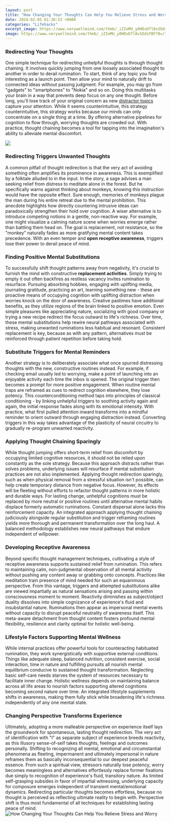 ```yaml
---
layout: post
title: "How Changing Your Thoughts Can Help You Relieve Stress and Worry"
date: 2024-02-05 01:30:53 +0000
categories: "Lifehacks"
excerpt_image: https://www.verywellmind.com/thmb/_iZIeMU_y0HDvDfl8vSOdiFBF78=/1500x1000/filters:fill(ABEAC3,1)/3145195-article-tips-to-reduce-stress-5a8c75818e1b6e0036533c47.png
image: https://www.verywellmind.com/thmb/_iZIeMU_y0HDvDfl8vSOdiFBF78=/1500x1000/filters:fill(ABEAC3,1)/3145195-article-tips-to-reduce-stress-5a8c75818e1b6e0036533c47.png
---
```


### Redirecting Your Thoughts
One simple technique for redirecting unhelpful thoughts is through thought chaining. It involves quickly jumping from one loosely associated thought to another in order to derail rumination. To start, think of any topic you find interesting as a launch point. Then allow your mind to naturally drift to connected ideas without passing judgment. For example, you may go from "gadgets" to "smartphones" to "Nokia" and so on. Doing this multitasks your brain in a way that prevents deep focus on any one thought. Before long, you'll lose track of your original concern as new [distractor topics](https://fistore.mysenprints.com/collection/aleshire) capture your attention. 
While it seems counterintuitive, this strategy counterintuitive, this strategy works because our minds can only concentrate on a single thing at a time. By offering alternative pipelines for cognition to flow through, worrying thoughts are crowded out. With practice, thought chaining becomes a tool for tapping into the imagination's ability to alleviate mental discomfort.

![](https://hopeforhealingfoundation.org/wp-content/uploads/2019/10/Relieving-stress.jpg)
### Redirecting Triggers Unwanted Thoughts 
A common pitfall of thought redirection is that the very act of avoiding something often amplifies its prominence in awareness. This is exemplified by a folktale alluded to in the input. In the story, a sage advises a man seeking relief from distress to meditate alone in the forest. But he specifically warns against thinking about monkeys, knowing this instruction would have the opposite effect. Sure enough, memories of monkeys plague the man during his entire retreat due to the mental prohibition.
This anecdote highlights how directly countering intrusive ideas can paradoxically strengthen their hold over cognition. A wiser alternative is to introduce competing notions in a gentle, non-reactive way. For example, one might visualize a calming nature scene when worries emerge rather than battling them head on. The goal is replacement, not resistance, so the "monkey" naturally fades as more gratifying mental content takes precedence. With an even temper and **open receptive awareness**, triggers lose their power to derail peace of mind.
### Finding Positive Mental Substitutions
To successfully shift thought patterns away from negativity, it's crucial to furnish the mind with constructive **replacement activities**. Simply trying to empty it out often backfires as restless vacancy invites rumination to resurface. Pursuing absorbing hobbies, engaging with uplifting media, journaling gratitude, practicing an art, learning something new - these are proactive means of occupying cognition with uplifting distraction when worries knock on the door of awareness. 
Creative pastimes have additional benefits, as they utilize regions of the brain linked to positive emotion. Even simple pleasures like appreciating nature, socializing with good company or trying a new recipe redirect the focus outward to life's richness. Over time, these mental substitutions help rewire neural pathways associated with stress, making unwanted ruminations less habitual and resonant. Consistent replacement is key, because as with any pattern, alternatives must be reinforced through patient repetition before taking hold.
### Substitute Triggers for Mental Reminders
Another strategy is to deliberately associate what once spurred distressing thoughts with the new, constructive routines instead. For example, if checking email usually led to worrying, make a point of launching into an enjoyable activity each time the inbox is opened. The original trigger then becomes a prompt for more positive engagement. 
When routine mental traps are reframed as cues to redirect cognition elsewhere, they lose potency. This counterconditioning method taps into principles of classical conditioning - by linking unhelpful triggers to soothing activity again and again, the initial response fades along with its emotional intensity. With practice, what first pulled attention inward transforms into a mindful reminder to orient outward through engaging distraction instead. Converting triggers in this way takes advantage of the plasticity of neural circuitry to gradually re-program unwanted reactivity.
### Applying Thought Chaining Sparingly
While thought jumping offers short-term relief from discomfort by occupying limited cognitive resources, it should not be relied upon constantly as the sole strategy. Because this approach distracts rather than solves problems, underlying issues will resurface if mental substitution practices are not also implemented. Applying thought redirection sparingly, such as when physical removal from a stressful situation isn't possible, can help create temporary distance from negative focus. However, its effects will be fleeting without efforts to refactor thought patterns in more holistic and durable ways. 
For lasting change, unhelpful cognitions must be replaced by more neutral or positive routines until alternative mental habits displace formerly automatic ruminations. Constant dispersal alone lacks this reinforcement capacity. An integrated approach applying thought chaining judiciously alongside regular substitution and trigger reframing routines yields more thorough and permanent transformation over the long haul. A balanced methodology establishes new neural pathways that endure independent of willpower.
### Developing Receptive Awareness
Beyond specific thought management techniques, cultivating a style of receptive awareness supports sustained relief from rumination. This refers to maintaining calm, non-judgmental observation of all mental activity without pushing any content away or grabbing onto concepts. Practices like meditation train presence of mind needed for such an equanimous perspective. 
From this vantage, triggers and attempted substitutions alike are viewed impartially as natural sensations arising and passing within consciousness moment to moment. Reactivity diminishes as subject/object duality dissolves into simple cognizance of experience's fluid and insubstantial nature. Ruminations then appear as impersonal mental events without capacity to disrupt peaceful neutrality of awareness itself. This meta-aware detachment from thought content fosters profound mental flexibility, resilience and clarity optimal for holistic well-being.
### Lifestyle Factors Supporting Mental Wellness
While internal practices offer powerful tools for counteracting habituated rumination, they work synergistically with supportive external conditions. Things like adequate sleep, balanced nutrition, consistent exercise, social interaction, time in nature and fulfilling pursuits all nourish mental equilibrium conducive to sustained thought transformation. Neglecting basic self-care needs starves the system of resources necessary to facilitate inner change. Holistic wellness depends on maintaining balance across all life areas to nourish factors supporting altered cognitions becoming second nature over time. An integrated lifestyle supplements shifts in awareness, making them fully stick while broadening life's richness independently of any one mental state.
### Changing Perspective Transforms Experience 
Ultimately, adopting a more malleable perspective on experience itself lays the groundwork for spontaneous, lasting thought redirection. The very act of identification with "I" as separate subject of experience breeds reactivity, as this illusory sense-of-self takes thoughts, feelings and outcomes personally. Shifting to recognizing all mental, emotional and circumstantial phenomena as fleeting, impermanent and ultimately impersonal in nature reframes them as basically inconsequential to our deepest peaceful essence. 
From such a spiritual view, stressors naturally lose potency, worry becomes meaningless and alternatives effortlessly replace former fixations due simply to recognition of experience's fluid, transitory nature. As limited self-grasping subsides in favor of impartial witnessing, underlying capacity for composure emerges independent of transient mental/emotional dynamics. Redirecting particular thoughts becomes effortless, because no thought is perceived as reflecting ultimate reality to begin with. Perspective shift is thus most fundamental of all techniques for establishing lasting peace of mind.
![How Changing Your Thoughts Can Help You Relieve Stress and Worry](https://www.verywellmind.com/thmb/_iZIeMU_y0HDvDfl8vSOdiFBF78=/1500x1000/filters:fill(ABEAC3,1)/3145195-article-tips-to-reduce-stress-5a8c75818e1b6e0036533c47.png)